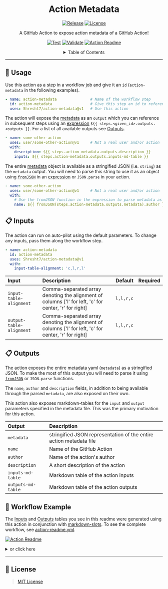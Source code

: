 <h1 align='center'>
  Action Metadata
</h1>

<div align='center'>

[![Release](https://img.shields.io/github/v/release/Shresht7/action-metadata?style=for-the-badge)](https://github.com/Shresht7/action-metadata/releases)
[![License](https://img.shields.io/github/license/Shresht7/action-metadata?style=for-the-badge)](./LICENSE)

</div>

<p align='center'>
<!-- slot: description -->
A GitHub Action to expose action metadata of a GitHub Action!
<!-- /slot -->
</p>

<div align='center'>

[![Test](https://github.com/Shresht7/action-metadata/actions/workflows/test.yml/badge.svg)](https://github.com/Shresht7/action-metadata/actions/workflows/test.yml)
[![Validate](https://github.com/Shresht7/action-metadata/actions/workflows/validate.yml/badge.svg)](https://github.com/Shresht7/action-metadata/actions/workflows/validate.yml)
[![Action Readme](https://github.com/Shresht7/action-metadata/actions/workflows/action-readme.yml/badge.svg)](https://github.com/Shresht7/action-metadata/actions/workflows/action-readme.yml)

</div>

<details>

<summary align='center'>Table of Contents</summary>

- [📖 Usage](#-usage)
- [📋 Inputs](#-inputs)
- [📋 Outputs](#-outputs)
- [📃 Workflow Example](#-workflow-example)
- [📑 License](#-license)

</details>


---

## 📖 Usage

Use this action as a step in a workflow job and give it an `id` (`action-metadata` in the following examples).

```yaml
- name: action-metadata               # Name of the workflow step
  id: action-metadata                 # Give this step an id to reference it later for outputs
  uses: Shresht7/action-metadata@v1   # Use this action
```

The action will expose the [metadata][1] as an `output` which you can reference in subsequent steps using an [expression][2] `${{ steps.<given_id>.outputs.<output> }}`.
For a list of all available outputs see [Outputs](#outputs).


```yaml
- name: some-other-action           
  uses: user/some-other-action@v1     # Not a real user and/or action
  with:
    description: ${{ steps.action-metadata.outputs.description }}
    inputs: ${{ steps.action-metadata.outputs.inputs-md-table }}
```

The entire [metadata][1] object is available as a stringified JSON (i.e. `string`) as the `metadata` output. You will need to parse this string to use it as an object using [`fromJSON`][3] in an [expression][2] or `JSON.parse` in your action.

```yaml
- name: some-other-action
  uses: user/some-other-action@v1     # Not a real user and/or action
  with:
    # Use the fromJSON function in the expression to parse metadata as JSON
    name: ${{ fromJSON(steps.action-metadata.outputs.metadata).author }}
```

## 📋 Inputs

The action can run on auto-pilot using the default parameters. To change any inputs, pass them along the workflow step.

```yaml
- name: action-metadata
  id: action-metadata
  uses: Shresht7/action-metadata@v1
  with:
    input-table-alignment: 'c,l,r,l'
```

<!-- slot: inputs -->
| Input                    | Description                                                                                           |   Default | Required |
| :----------------------- | :---------------------------------------------------------------------------------------------------- | --------: | :------: |
| `input-table-alignment`  | Comma-separated array denoting the alignment of columns ['l' for left, 'c' for center, 'r' for right] | `l,l,r,c` |          |
| `output-table-alignment` | Comma-separated array denoting the alignment of columns ['l' for left, 'c' for center, 'r' for right] | `l,l,r,c` |          |
<!-- /slot -->

## 📋 Outputs

The action exposes the entire metadata yaml (`metadata`) as a stringified JSON. To make the most of this output you will need to parse it using [`fromJSON`][3] or `JSON.parse` functions.

The `name`, `author` and `description` fields, in addition to being available through the parsed `metadata`, are also exposed on their own.

This action also exposes markdown-tables for the `input` and `output` parameters specified in the metadata file. This was the primary motivation for this action.

<!-- slot: outputs -->
| Output             | Description                                                        |
| :----------------- | :----------------------------------------------------------------- |
| `metadata`         | stringified JSON representation of the entire action metadata file |
| `name`             | Name of the GitHub Action                                          |
| `author`           | Name of the action's author                                        |
| `description`      | A short description of the action                                  |
| `inputs-md-table`  | Markdown table of the action inputs                                |
| `outputs-md-table` | Markdown table of the action outputs                               |
<!-- /slot -->

## 📃 Workflow Example

The [Inputs](#inputs) and [Outputs](#outputs) tables you see in this readme were generated using this action in conjunction with [markdown-slots][4]. To see the complete workflow, see [action-readme.yml][5].

[![Action Readme](https://github.com/Shresht7/action-metadata/actions/workflows/action-readme.yml/badge.svg)](https://github.com/Shresht7/action-metadata/actions/workflows/action-readme.yml)

<details>

<summary>or click here</summary>

<br />

<!-- slot: action-readme-workflow,  prepend: ```yaml, append: ``` -->
```yaml
# =============
# ACTION README
# =============

name: Action Readme

# Activation Events
# =================

on:
  # When the action.yml or this workflow file changes on the main branch
  push:
    branches:
      - main
    paths:
      - action.yml
      - .github/workflows/action-readme.yml

  # Manual workflow dispatch
  workflow_dispatch:

# Jobs
# ====

jobs:
  update-readme:
    runs-on: ubuntu-latest
    steps:
      # Checkout Repository ✅
      # ======================

      - name: checkout
        uses: actions/checkout@v3

      # Retrieve Action Metadata 📜
      # ===========================

      - name: get action metadata
        id: action-metadata
        uses: Shresht7/action-metadata@v1

      # Read this Workflow File 📄
      # ==========================

      - name: read workflow file
        id: read-file
        uses: Shresht7/read-file-action@v1
        with:
          path: .github/workflows/action-readme.yml

      # Markdown Slots 📋
      # =================

      - name: update readme slots
        id: markdown-slots
        uses: Shresht7/markdown-slots@v1
        with:
          slots: |
            - slot: description
              content: ${{ steps.action-metadata.outputs.description }}
            - slot: inputs
              content: ${{ steps.action-metadata.outputs.inputs-md-table }}
            - slot: outputs
              content: ${{ steps.action-metadata.outputs.outputs-md-table }}
            - slot: action-readme-workflow
              content: ${{ toJSON(steps.read-file.outputs.contents) }}

      # Push Changes 🌎
      # ===============

      - name: check for changes
        id: git-diff
        run: |
          if git diff --exit-code; then
            echo "::set-output name=changes_exist::false"
          else
            echo "::set-output name=changes_exist::true"
          fi

      - name: commit and push
        if: ${{ steps.git-diff.outputs.changes_exist == 'true' }}
        run: |
          git config user.name 'github-actions[bot]'
          git config user.email 'github-actions[bot]@users.noreply.github.com'
          git add .
          git commit -m 'Update README.md 📄'
          git push

```
<!-- /slot -->

</details>

---

## 📑 License
> [MIT License](./LICENSE)

<!-- LINKS -->
[1]: https://docs.github.com/en/actions/creating-actions/metadata-syntax-for-github-actions
[2]: https://docs.github.com/en/actions/learn-github-actions/expressions
[3]: https://docs.github.com/en/actions/learn-github-actions/expressions#fromjson
[4]: https://www.github.com/Shresht7/markdown-slots
[5]: .github/workflows/action-readme.yml